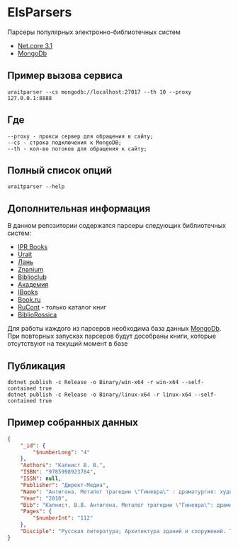 # ElsParsers
Парсеры популярных электронно-библиотечных систем

* [Net.core 3.1](https://dotnet.microsoft.com/download/dotnet-core/3.1) 
* [MongoDb](https://www.mongodb.com/)

## Пример вызова сервиса
```
uraitparser --cs mongodb://localhost:27017 --th 10 --proxy 127.0.0.1:8888
```

## Где 
```
--proxy - прокси сервер для обращения в сайту;
--cs - строка подключения к MongoDB;
--th - кол-во потоков для обращения к сайту;
```

## Полный список опций 

```
uraitparser --help
```

## Дополнительная информация 
В данном репозитории содержатся парсеры следующих библиотечных систем:
* [IPR Books](http://www.iprbookshop.ru/)
* [Urait](https://urait.ru/)
* [Лань](https://lanbook.com/)
* [Znanium](https://znanium.com/)
* [Biblioclub](https://biblioclub.ru/)
* [Академия](https://academia-moscow.ru/)
* [IBooks](https://ibooks.ru/)
* [Book.ru](https://book.ru/)
* [RuCont](https://lib.rucont.ru/) - только каталог книг
* [BiblioRossica](http://www.bibliorossica.com/)

Для работы каждого из парсеров необходима база данных [MongoDb](https://www.mongodb.com/).
При повторных запусках парсеров будут дособраны книги, которые отсутствуют на текущий момент в базе

## Публикация
```
dotnet publish -c Release -o Binary/win-x64 -r win-x64 --self-contained true
dotnet publish -c Release -o Binary/linux-x64 -r linux-x64 --self-contained true
```

## Пример собранных данных
```json
{
	"_id": {
		"$numberLong": "4"
	},
	"Authors": "Капнист В. В.",
	"ISBN": "9785998923784",
	"ISSN": null,
	"Publisher": "Директ-Медиа",
	"Name": "Aнтигона. Металог трагедии \"Гиневра\" : драматургия: художественная литература",
	"Year": "2010",
	"Bib": "Капнист, В.В. Aнтигона. Металог трагедии \"Гиневра\": драматургия / В.В.&nbsp;Капнист. – Москва : Директ-Медиа, 2010. – 112 с. – Режим доступа: по подписке. – URL: <a href='https://biblioclub.ru/index.php?page=book&id=4'>https://biblioclub.ru/index.php?page=book&id=4</a> (дата обращения: 13.01.2021). – ISBN 9785998923784. – Текст : электронный.<!--T--><!--T-->",
	"Pages": {
		"$numberInt": "112"
	},
	"Disciple": "Русская литература; ﻿Архитектура зданий и сооружений. Творческие концепции архитектурной деятельности"
}
```
